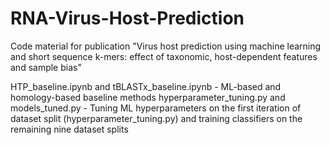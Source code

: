 # RNA-Virus-Host-Prediction
Code material for publication "Virus host prediction using machine learning and short sequence k-mers: effect of taxonomic, host-dependent features and sample bias"

HTP_baseline.ipynb and tBLASTx_baseline.ipynb - ML-based and homology-based baseline methods
hyperparameter_tuning.py and models_tuned.py - Tuning ML hyperparameters on the first iteration of dataset split (hyperparameter_tuning.py) and training classifiers on the remaining nine dataset splits
